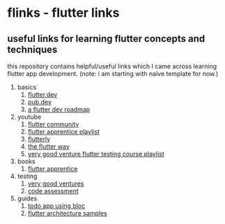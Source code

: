 # flinks - flutter links
## useful links for learning flutter concepts and techniques
this repository contains helpful/useful links which I came across learning flutter app development.
(note: i am starting with naive template for now.)

1. basics
    1. [flutter.dev](https://flutter.dev/)
    2. [pub.dev](https://pub.dev/)
    3. [a flutter dev roadmap](https://abhishekdoshi26.medium.com/roadmap-to-learn-flutter-like-a-pro-594f5c38e74a)
2. youtube
    1. [flutter community](https://www.youtube.com/channel/UCNUzIz3TsiHSbgn_66kLIww)
    2. [flutter apprentice playlist](https://www.youtube.com/playlist?list=PL4dBIh1xps-HAaadBRWQobCO_IJ4gMOG2)
    3. [flutterly](https://www.youtube.com/c/Flutterly)
    4. [the flutter way](https://www.youtube.com/c/TheFlutterWay)
    5. [very good venture flutter testing course playlist](https://www.youtube.com/playlist?list=PLprI2satkVdFwpxo_bjFkCxXz5RluG8FY)
3. books
    1. [flutter apprentice](https://www.raywenderlich.com/books/flutter-apprentice)
4. testing
    1. [very good ventures](https://verygood.ventures/blog/testing-fundamentals-of-flutter-course)
    2. [code assessment](https://verygood.ventures/blog/top-5-things-in-flutter-code-assessments?utm_source=linkedin&utm_medium=social&utm_campaign=5_things_code_assessments)
5. guides
    1. [todo app using bloc](https://bloclibrary.dev/#/fluttertodostutorial)
    2. [flutter architecture samples](https://github.com/brianegan/flutter_architecture_samples)
    
